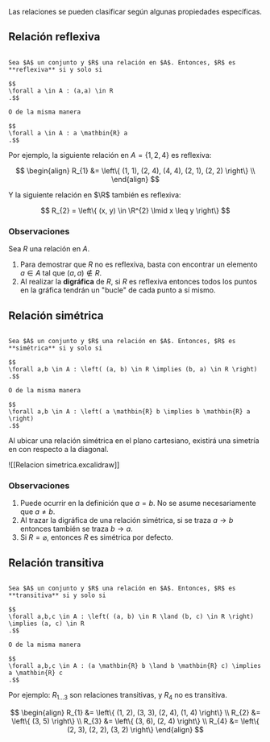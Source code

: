 Las relaciones se pueden clasificar según algunas propiedades específicas.

## Relación reflexiva

```ad-definition

Sea $A$ un conjunto y $R$ una relación en $A$. Entonces, $R$ es **reflexiva** si y solo si

$$
\forall a \in A : (a,a) \in R
.$$

O de la misma manera

$$
\forall a \in A : a \mathbin{R} a
.$$

```

Por ejemplo, la siguiente relación en $A = \left\{ 1, 2, 4 \right\}$ es reflexiva:

$$
\begin{align}
R_{1} &= \left\{ (1, 1), (2, 4), (4, 4), (2, 1), (2, 2) \right\} \\
\end{align}
$$

Y la siguiente relación en $\R$ también es reflexiva:

$$
R_{2} = \left\{ (x, y) \in \R^{2} \lmid x \leq y \right\}
$$

### Observaciones

Sea $R$ una relación en $A$.

1. Para demostrar que $R$ no es reflexiva, basta con encontrar un elemento $a \in A$ tal que $(a, a) \notin R$.
2. Al realizar la **digráfica** de $R$, si $R$ es reflexiva entonces todos los puntos en la gráfica tendrán un "bucle" de cada punto a sí mismo.

## Relación simétrica

```ad-definition

Sea $A$ un conjunto y $R$ una relación en $A$. Entonces, $R$ es **simétrica** si y solo si

$$
\forall a,b \in A : \left( (a, b) \in R \implies (b, a) \in R \right)
.$$

O de la misma manera

$$
\forall a,b \in A : \left( a \mathbin{R} b \implies b \mathbin{R} a \right)
.$$

```

Al ubicar una relación simétrica en el plano cartesiano, existirá una simetría en con respecto a la diagonal.

![[Relacion simetrica.excalidraw]]

### Observaciones

1. Puede ocurrir en la definición que $a = b$. No se asume necesariamente que $a \neq b$.
2. Al trazar la digráfica de una relación simétrica, si se traza $a \to b$ entonces también se traza $b \to a$.
3. Si $R = \varnothing$, entonces $R$ es simétrica por defecto.

## Relación transitiva

```ad-definition

Sea $A$ un conjunto y $R$ una relación en $A$. Entonces, $R$ es **transitiva** si y solo si

$$
\forall a,b,c \in A : \left( (a, b) \in R \land (b, c) \in R \right) \implies (a, c) \in R
.$$

O de la misma manera

$$
\forall a,b,c \in A : (a \mathbin{R} b \land b \mathbin{R} c) \implies a \mathbin{R} c
.$$

```

Por ejemplo: $R_{1 \ldots 3}$ son relaciones transitivas, y $R_{4}$ no es transitiva.

$$
\begin{align}
R_{1} &= \left\{ (1, 2), (3, 3), (2, 4), (1, 4) \right\} \\
R_{2} &= \left\{ (3, 5) \right\} \\
R_{3} &= \left\{ (3, 6), (2, 4) \right\} \\
R_{4} &= \left\{ (2, 3), (2, 2), (3, 2) \right\}
\end{align}
$$